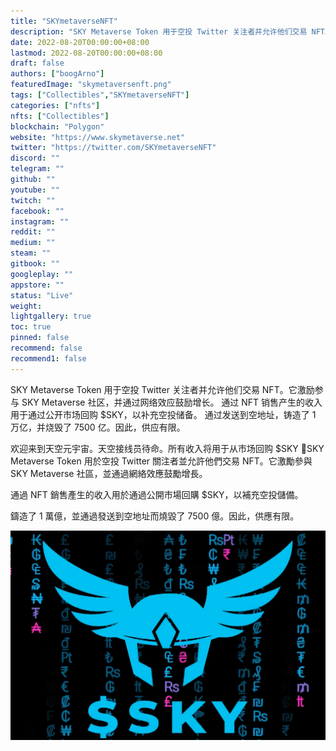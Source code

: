 ```yaml
---
title: "SKYmetaverseNFT"
description: "SKY Metaverse Token 用于空投 Twitter 关注者并允许他们交易 NFT。它鼓励参与 SKY Metaverse 社区。"
date: 2022-08-20T00:00:00+08:00
lastmod: 2022-08-20T00:00:00+08:00
draft: false
authors: ["boogArno"]
featuredImage: "skymetaversenft.png"
tags: ["Collectibles","SKYmetaverseNFT"]
categories: ["nfts"]
nfts: ["Collectibles"]
blockchain: "Polygon"
website: "https://www.skymetaverse.net"
twitter: "https://twitter.com/SKYmetaverseNFT"
discord: ""
telegram: ""
github: ""
youtube: ""
twitch: ""
facebook: ""
instagram: ""
reddit: ""
medium: ""
steam: ""
gitbook: ""
googleplay: ""
appstore: ""
status: "Live"
weight: 
lightgallery: true
toc: true
pinned: false
recommend: false
recommend1: false
---
```

SKY Metaverse Token 用于空投 Twitter 关注者并允许他们交易 NFT。它激励参与 SKY Metaverse 社区，并通过网络效应鼓励增长。
通过 NFT 销售产生的收入用于通过公开市场回购 $SKY，以补充空投储备。
通过发送到空地址，铸造了 1 万亿，并烧毁了 7500 亿。因此，供应有限。

欢迎来到天空元宇宙。天空接线员待命。所有收入将用于从市场回购 $SKY 🚀SKY Metaverse Token 用於空投 Twitter 關注者並允許他們交易 NFT。它激勵參與 SKY Metaverse 社區，並通過網絡效應鼓勵增長。

通過 NFT 銷售產生的收入用於通過公開市場回購 $SKY，以補充空投儲備。

鑄造了 1 萬億，並通過發送到空地址而燒毀了 7500 億。因此，供應有限。

![skymetaversenft-dapp-collectibles-matic-image1_6dced29b635b740807c2df2e18767ad0](skymetaversenft-dapp-collectibles-matic-image1_6dced29b635b740807c2df2e18767ad0.png)